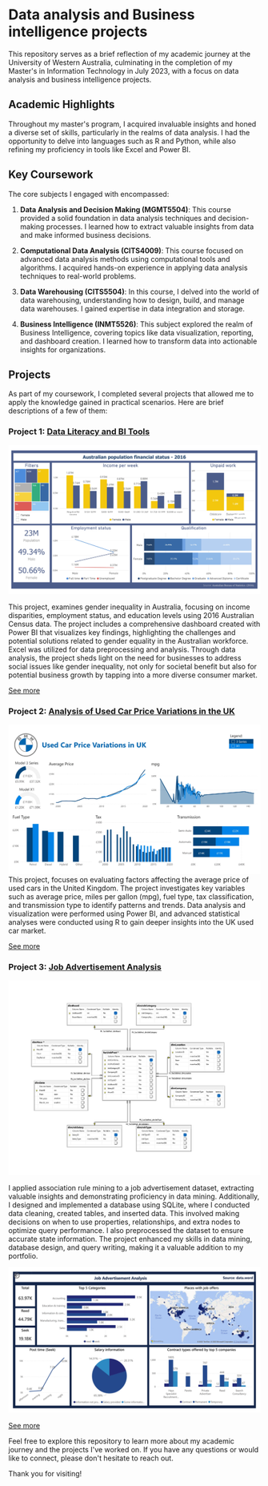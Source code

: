 # Data analysis and Business intelligence projects

This repository serves as a brief reflection of my academic journey at the University of Western Australia, culminating in the completion of my Master's in Information Technology in July 2023, with a focus on data analysis and business intelligence projects.

## Academic Highlights

Throughout my master's program, I acquired invaluable insights and honed a diverse set of skills, particularly in the realms of data analysis. I had the opportunity to delve into languages such as R and Python, while also refining my proficiency in tools like Excel and Power BI.

## Key Coursework

The core subjects I engaged with encompassed:

1. **Data Analysis and Decision Making (MGMT5504)**: This course provided a solid foundation in data analysis techniques and decision-making processes. I learned how to extract valuable insights from data and make informed business decisions.

2. **Computational Data Analysis (CITS4009)**: This course focused on advanced data analysis methods using computational tools and algorithms. I acquired hands-on experience in applying data analysis techniques to real-world problems.

3. **Data Warehousing (CITS5504)**: In this course, I delved into the world of data warehousing, understanding how to design, build, and manage data warehouses. I gained expertise in data integration and storage.

4. **Business Intelligence (INMT5526)**: This subject explored the realm of Business Intelligence, covering topics like data visualization, reporting, and dashboard creation. I learned how to transform data into actionable insights for organizations.

## Projects

As part of my coursework, I completed several projects that allowed me to apply the knowledge gained in practical scenarios. Here are brief descriptions of a few of them:

### Project 1: [Data Literacy and BI Tools](Business-Intelligence/Project-1)

![Project 1](Business-Intelligence/Project-1/Assessment-Dashboard.jpg)

This project, examines gender inequality in Australia, focusing on income disparities, employment status, and education levels using 2016 Australian Census data. The project includes a comprehensive dashboard created with Power BI that visualizes key findings, highlighting the challenges and potential solutions related to gender equality in the Australian workforce. Excel was utilized for data preprocessing and analysis. Through data analysis, the project sheds light on the need for businesses to address social issues like gender inequality, not only for societal benefit but also for potential business growth by tapping into a more diverse consumer market.

[See more](Business-Intelligence/Project-1)

### Project 2: [Analysis of Used Car Price Variations in the UK](Business-Intelligence/Project-2)

![Project 2](Business-Intelligence/Project-2/Dashboard_page-0001.jpg)
This project, focuses on evaluating factors affecting the average price of used cars in the United Kingdom. The project investigates key variables such as average price, miles per gallon (mpg), fuel type, tax classification, and transmission type to identify patterns and trends. Data analysis and visualization were performed using Power BI, and advanced statistical analyses were conducted using R to gain deeper insights into the UK used car market.

[See more](Business-Intelligence/Project-2)

### Project 3: [Job Advertisement Analysis](Data-Warehousing/star-schema.jpg)

![Project 3](Data-Warehousing/star-schema.jpg)

I applied association rule mining to a job advertisement dataset, extracting valuable insights and demonstrating proficiency in data mining. Additionally, I designed and implemented a database using SQLite, where I conducted data cleaning, created tables, and inserted data. This involved making decisions on when to use properties, relationships, and extra nodes to optimize query performance. I also preprocessed the dataset to ensure accurate state information. The project enhanced my skills in data mining, database design, and query writing, making it a valuable addition to my portfolio.

![Project 3](Data-Warehousing/powerbi-analysis.jpg)

[See more](Data-Warehousing)

Feel free to explore this repository to learn more about my academic journey and the projects I've worked on. If you have any questions or would like to connect, please don't hesitate to reach out.

Thank you for visiting!
